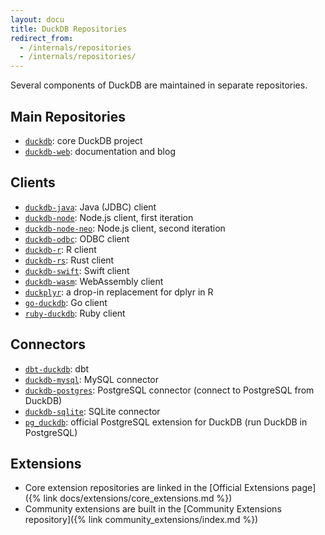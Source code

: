 ```yaml
---
layout: docu
title: DuckDB Repositories
redirect_from:
  - /internals/repositories
  - /internals/repositories/
---
```


Several components of DuckDB are maintained in separate repositories.

## Main Repositories

* [`duckdb`](https://github.com/duckdb/duckdb): core DuckDB project
* [`duckdb-web`](https://github.com/duckdb/duckdb-web): documentation and blog

## Clients

* [`duckdb-java`](https://github.com/duckdb/duckdb-java): Java (JDBC) client
* [`duckdb-node`](https://github.com/duckdb/duckdb-node): Node.js client, first iteration
* [`duckdb-node-neo`](https://github.com/duckdb/duckdb-node-neo): Node.js client, second iteration
* [`duckdb-odbc`](https://github.com/duckdb/duckdb-odbc): ODBC client
* [`duckdb-r`](https://github.com/duckdb/duckdb-r): R client
* [`duckdb-rs`](https://github.com/duckdb/duckdb-rs): Rust client
* [`duckdb-swift`](https://github.com/duckdb/duckdb-swift): Swift client
* [`duckdb-wasm`](https://github.com/duckdb/duckdb-wasm): WebAssembly client
* [`duckplyr`](https://github.com/tidyverse/duckplyr): a drop-in replacement for dplyr in R
* [`go-duckdb`](https://github.com/marcboeker/go-duckdb): Go client
* [`ruby-duckdb`](https://github.com/suketa/ruby-duckdb): Ruby client

## Connectors

* [`dbt-duckdb`](https://github.com/duckdb/dbt-duckdb): dbt
* [`duckdb-mysql`](https://github.com/duckdb/duckdb-mysql): MySQL connector
* [`duckdb-postgres`](https://github.com/duckdb/duckdb-postgres): PostgreSQL connector (connect to PostgreSQL from DuckDB)
* [`duckdb-sqlite`](https://github.com/duckdb/duckdb-sqlite): SQLite connector
* [`pg_duckdb`](https://github.com/duckdb/pg_duckdb): official PostgreSQL extension for DuckDB (run DuckDB in PostgreSQL)

## Extensions

* Core extension repositories are linked in the [Official Extensions page]({% link docs/extensions/core_extensions.md %})
* Community extensions are built in the [Community Extensions repository]({% link community_extensions/index.md %})
